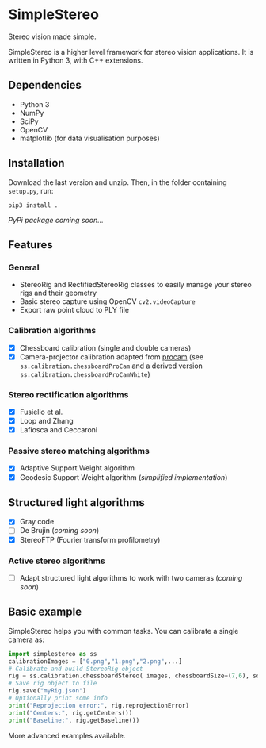 # SimpleStereo
Stereo vision made simple.

SimpleStereo is a higher level framework for stereo vision applications. It is written in Python 3, with C++ extensions.

## Dependencies
* Python 3
* NumPy
* SciPy
* OpenCV
* matplotlib (for data visualisation purposes)

## Installation
Download the last version and unzip. Then, in the folder containing `setup.py`, run:
```
pip3 install .
```

*PyPi package coming soon...*

## Features

### General
* StereoRig and RectifiedStereoRig classes to easily manage your stereo rigs and their geometry
* Basic stereo capture using OpenCV `cv2.videoCapture`
* Export raw point cloud to PLY file
 
### Calibration algorithms
- [x] Chessboard calibration (single and double cameras)
- [x] Camera-projector calibration adapted from [procam](https://github.com/kamino410/procam-calibration) (see `ss.calibration.chessboardProCam` and a derived version `ss.calibration.chessboardProCamWhite`)

### Stereo rectification algorithms
- [x] Fusiello et al.
- [x] Loop and Zhang
- [x] Lafiosca and Ceccaroni

### Passive stereo matching algorithms
- [x] Adaptive Support Weight algorithm
- [x] Geodesic Support Weight algorithm (*simplified implementation*)

## Structured light algorithms
- [x] Gray code
- [ ] De Brujin (*coming soon*)
- [x] StereoFTP (Fourier transform profilometry)

### Active stereo algorithms
- [ ] Adapt structured light algorithms to work with two cameras (*coming soon*)

## Basic example
SimpleStereo helps you with common tasks. You can calibrate a single camera as:

```python
import simplestereo as ss
calibrationImages = ["0.png","1.png","2.png",...]
# Calibrate and build StereoRig object
rig = ss.calibration.chessboardStereo( images, chessboardSize=(7,6), squareSize=60.5 )
# Save rig object to file
rig.save("myRig.json")
# Optionally print some info
print("Reprojection error:", rig.reprojectionError)
print("Centers:", rig.getCenters())
print("Baseline:", rig.getBaseline())
```
    
More advanced examples available.
